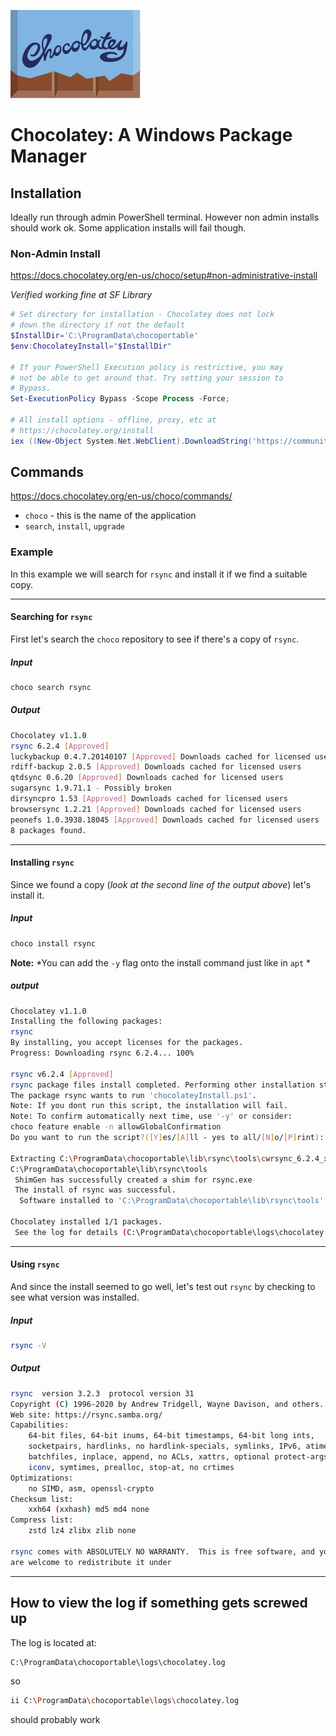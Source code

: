 ![tmux](https://raw.githubusercontent.com/8rents/_/i/chocolatey-logo.svg)

# Chocolatey: A Windows Package Manager

## Installation

Ideally run through admin PowerShell terminal. However non admin installs should work ok. Some application installs will fail though.

### Non-Admin Install

https://docs.chocolatey.org/en-us/choco/setup#non-administrative-install

*Verified working fine at SF Library*

```powershell
# Set directory for installation - Chocolatey does not lock
# down the directory if not the default
$InstallDir='C:\ProgramData\chocoportable'
$env:ChocolateyInstall="$InstallDir"

# If your PowerShell Execution policy is restrictive, you may
# not be able to get around that. Try setting your session to
# Bypass.
Set-ExecutionPolicy Bypass -Scope Process -Force;

# All install options - offline, proxy, etc at
# https://chocolatey.org/install
iex ((New-Object System.Net.WebClient).DownloadString('https://community.chocolatey.org/install.ps1'))
```

## Commands

https://docs.chocolatey.org/en-us/choco/commands/

- `choco` - this is the name of the application
- `search`, `install`,  `upgrade`

### Example

In this example we will search for `rsync` and install it if we find a suitable copy.

***

#### Searching for `rsync`

First let's search the `choco` repository to see if there's a copy of `rsync`.

##### Input

```bash
choco search rsync
```

##### Output

```bash
Chocolatey v1.1.0
rsync 6.2.4 [Approved]
luckybackup 0.4.7.20140107 [Approved] Downloads cached for licensed users
rdiff-backup 2.0.5 [Approved] Downloads cached for licensed users
qtdsync 0.6.20 [Approved] Downloads cached for licensed users
sugarsync 1.9.71.1 - Possibly broken
dirsyncpro 1.53 [Approved] Downloads cached for licensed users
browsersync 1.2.21 [Approved] Downloads cached for licensed users
peonefs 1.0.3938.18045 [Approved] Downloads cached for licensed users
8 packages found.
```

***

#### Installing `rsync`

Since we found a copy (*look at the second line of the output above*) let's install it.

##### Input
```bash
choco install rsync
```

__Note:__ *You can add the `-y` flag onto the install command just like in `apt` *

##### output

```bash
Chocolatey v1.1.0
Installing the following packages:
rsync
By installing, you accept licenses for the packages.
Progress: Downloading rsync 6.2.4... 100%

rsync v6.2.4 [Approved]
rsync package files install completed. Performing other installation steps.
The package rsync wants to run 'chocolateyInstall.ps1'.
Note: If you dont run this script, the installation will fail.
Note: To confirm automatically next time, use '-y' or consider:
choco feature enable -n allowGlobalConfirmation
Do you want to run the script?([Y]es/[A]ll - yes to all/[N]o/[P]rint): y

Extracting C:\ProgramData\chocoportable\lib\rsync\tools\cwrsync_6.2.4_x64_free.zip to C:\ProgramData\chocoportable\lib\rsync\tools...
C:\ProgramData\chocoportable\lib\rsync\tools
 ShimGen has successfully created a shim for rsync.exe
 The install of rsync was successful.
  Software installed to 'C:\ProgramData\chocoportable\lib\rsync\tools'

Chocolatey installed 1/1 packages.
 See the log for details (C:\ProgramData\chocoportable\logs\chocolatey.log).
```

***

#### Using `rsync`

And since the install seemed to go well, let's test out `rsync` by checking to see what version was installed.

##### Input

```bash
rsync -V
```
##### Output

```bash
rsync  version 3.2.3  protocol version 31
Copyright (C) 1996-2020 by Andrew Tridgell, Wayne Davison, and others.
Web site: https://rsync.samba.org/
Capabilities:
    64-bit files, 64-bit inums, 64-bit timestamps, 64-bit long ints,
    socketpairs, hardlinks, no hardlink-specials, symlinks, IPv6, atimes,
    batchfiles, inplace, append, no ACLs, xattrs, optional protect-args,
    iconv, symtimes, prealloc, stop-at, no crtimes
Optimizations:
    no SIMD, asm, openssl-crypto
Checksum list:
    xxh64 (xxhash) md5 md4 none
Compress list:
    zstd lz4 zlibx zlib none

rsync comes with ABSOLUTELY NO WARRANTY.  This is free software, and you
are welcome to redistribute it under
```
***

## How to view the log if something gets screwed up

The log is located at:

```bash
C:\ProgramData\chocoportable\logs\chocolatey.log
```

so 

```bash
ii C:\ProgramData\chocoportable\logs\chocolatey.log
```

should probably work

